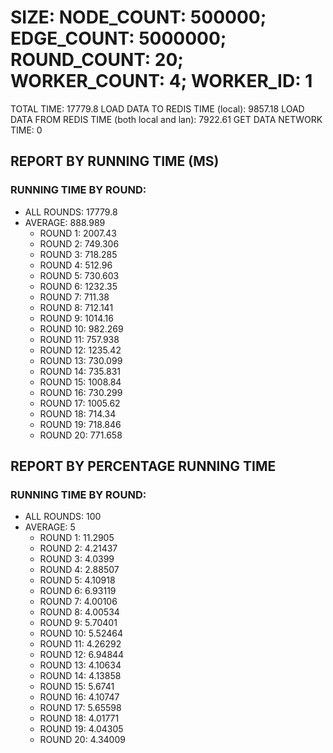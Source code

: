
# SIZE: NODE_COUNT: 500000; EDGE_COUNT: 5000000; ROUND_COUNT: 20; WORKER_COUNT: 4; WORKER_ID: 1
 TOTAL TIME: 17779.8
 LOAD DATA TO REDIS TIME (local): 9857.18
 LOAD DATA FROM REDIS TIME (both local and lan): 7922.61
 GET DATA NETWORK TIME: 0

## REPORT BY RUNNING TIME (MS)

 ### RUNNING TIME BY ROUND:

  + ALL ROUNDS: 17779.8
  + AVERAGE: 888.989
     + ROUND 1: 2007.43
     + ROUND 2: 749.306
     + ROUND 3: 718.285
     + ROUND 4: 512.96
     + ROUND 5: 730.603
     + ROUND 6: 1232.35
     + ROUND 7: 711.38
     + ROUND 8: 712.141
     + ROUND 9: 1014.16
     + ROUND 10: 982.269
     + ROUND 11: 757.938
     + ROUND 12: 1235.42
     + ROUND 13: 730.099
     + ROUND 14: 735.831
     + ROUND 15: 1008.84
     + ROUND 16: 730.299
     + ROUND 17: 1005.62
     + ROUND 18: 714.34
     + ROUND 19: 718.846
     + ROUND 20: 771.658

## REPORT BY PERCENTAGE RUNNING TIME

 ### RUNNING TIME BY ROUND:

  + ALL ROUNDS: 100
  + AVERAGE: 5
     + ROUND 1: 11.2905
     + ROUND 2: 4.21437
     + ROUND 3: 4.0399
     + ROUND 4: 2.88507
     + ROUND 5: 4.10918
     + ROUND 6: 6.93119
     + ROUND 7: 4.00106
     + ROUND 8: 4.00534
     + ROUND 9: 5.70401
     + ROUND 10: 5.52464
     + ROUND 11: 4.26292
     + ROUND 12: 6.94844
     + ROUND 13: 4.10634
     + ROUND 14: 4.13858
     + ROUND 15: 5.6741
     + ROUND 16: 4.10747
     + ROUND 17: 5.65598
     + ROUND 18: 4.01771
     + ROUND 19: 4.04305
     + ROUND 20: 4.34009

